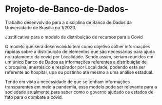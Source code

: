 # Projeto-de-Banco-de-Dados-

Trabalho desenvolvido para a disciplina de Banco de Dados da Universidade de Brasília no 1/2020.

Justificativa para o modelo de  distribuição de recursos para a Covid

O modelo que será desenvolvido tem como objetivo colher informações rápidas sobre a distribuição de elementos que são necessários para ajuda no tratamento da covid por Localidade. Sendo assim, seriam reunidos em um único Banco de Dados as informações referentes a distribuição de cloroquina, anestésico e  respirador por Localidade, podendo esta ser referente ao hospital, upa ou postinho até mesmo a uma análise estadual.

Tendo em vista a necessidade de que se tenham informações transparentes em meio a pandemia, esse modelo pode ser relevante para a sociedade atualmente para saber como o governo ajudado os estados de fato para o combate a covid.



